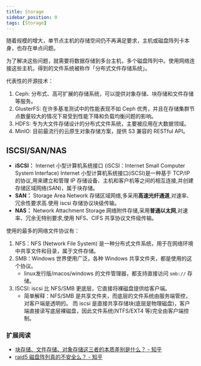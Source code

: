 ```yaml
---
title: Storage
sidebar_position: 0
tags: [Storage]
---
```

随着规模的增大，单节点主机的存储空间仍不再满足要求，主机或磁盘阵列卡本身，也存在单点问题。

为了解决这些问题，就需要将数据存储到多台主机，多个磁盘阵列中。使用网络连接这些主机，得到的文件系统被称作「分布式文件存储系统」。

代表性的开源技术：

1. Ceph: 分布式、高可扩展的存储系统，可以提供对象存储、块存储和文件存储等服务。
2. GlusterFS: 在许多基准测试中的性能表现不如 Ceph 优秀，并且在存储集群节点数量较大的情况下易受到性能下降和负载均衡问题的影响。
3. HDFS: 专为大文件存储设计的分布式文件系统，主要被应用在大数据领域。
4. MinIO: 目前最流行的云原生对象存储方案，提供 S3 兼容的 RESTful API。

## ISCSI/SAN/NAS

- **iSCSI：** Internet 小型计算机系统接口 (iSCSI：Internet Small Computer System Interface) Internet 小型计算机系统接口(iSCSI)是一种基于 TCP/IP 的协议,用来建立和管理 IP 存储设备、主机和客户机等之间的相互连接,并创建存储区域网络(SAN)，属于块存储。
- **SAN：** Storage Area Network 存储区域网络,多采用**高速光纤通道**,对速率、冗余性要求高.使用 iscsi 存储协议块级传输。
- **NAS：** Network Attachment Storage 网络附件存储,采用**普通以太网**,对速率、冗余无特别要求,使用 NFS、CIFS 共享协议文件级传输。

使用的最多的网络文件协议有：

1. NFS：NFS (Network File System) 是一种分布式文件系统，用于在网络环境中共享文件和目录，属于文件存储。
1. SMB：Windows 世界使用广泛，各种 Windows 共享文件夹，都是使用的这个协议。
    - linux发行版/macos/windows 的文件管理器，都支持直接访问 `smb://` 存储。
2. ISCSI: iscsi 比 NFS/SMB 更底层，它直接将裸磁盘提供给客户端。
    - 简单解释：NFS/SMB 是共享文件夹，而底层的文件系统由服务端管控，对客户端是透明的。
      而 iscsi 是直接共享存储块(底层是物理磁盘)，客户端直接读写底层裸磁盘，因此文件系统(NTFS/EXT4 等)完全由客户端控制。


### 扩展阅读

- [块存储、文件存储、对象存储这三者的本质差别是什么？ - 知乎](https://www.zhihu.com/question/21536660)
- [raid5 磁盘阵列真的不安全么？ - 知乎](https://www.zhihu.com/question/20164654/answer/348274179)

